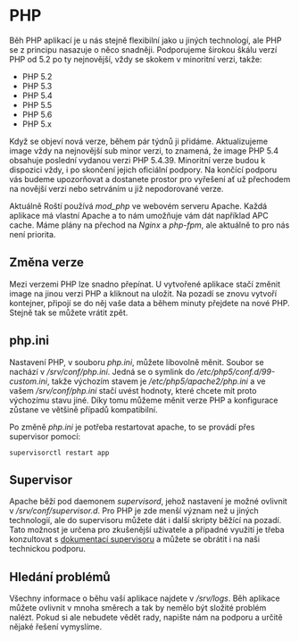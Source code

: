 # PHP

Běh PHP aplikací je u nás stejně flexibilní jako u jiných technologí, ale PHP se z principu nasazuje o něco snadněji. Podporujeme širokou škálu verzí PHP od 5.2 po ty nejnovější, vždy se skokem v minoritní verzi, takže:

* PHP 5.2
* PHP 5.3
* PHP 5.4
* PHP 5.5
* PHP 5.6
* PHP 5.x

Když se objeví nová verze, během pár týdnů ji přidáme. Aktualizujeme image vždy na nejnovější sub minor verzi, to znamená, že image PHP 5.4 obsahuje poslední vydanou verzi PHP 5.4.39. Minoritní verze budou k dispozici vždy, i po skončení jejich oficiální podpory. Na končící podporu vás budeme upozorňovat a dostanete prostor pro vyřešení ať už přechodem na novější verzi nebo setrváním u již nepodorované verze.

Aktuálně Roští používá *mod_php* ve webovém serveru Apache. Každá aplikace má vlastní Apache a to nám umožňuje vám dát například APC cache. Máme plány na přechod na *Nginx* a *php-fpm*, ale aktuálně to pro nás není priorita.

## Změna verze

Mezi verzemi PHP lze snadno přepínat. U vytvořené aplikace stačí změnit image na jinou verzi PHP a kliknout na uložit. Na pozadí se znovu vytvoří kontejner, připojí se do něj vaše data a během minuty přejdete na nové PHP. Stejně tak se můžete vrátit zpět.

## php.ini

Nastavení PHP, v souboru *php.ini*, můžete libovolně měnit. Soubor se nachází v */srv/conf/php.ini*. Jedná se o symlink do */etc/php5/conf.d/99-custom.ini*, takže výchozím stavem je */etc/php5/apache2/php.ini* a ve vašem */srv/conf/php.ini* stačí uvést hodnoty, které chcete mít proto výchozímu stavu jiné. Díky tomu můžeme měnit verze PHP a konfigurace zůstane ve většině případů kompatibilní.

Po změně *php.ini* je potřeba restartovat apache, to se provádí přes supervisor pomocí:

```shell
supervisorctl restart app
```

## Supervisor

Apache běží pod daemonem *supervisord*, jehož nastavení je možné ovlivnit v */srv/conf/supervisor.d*. Pro PHP je zde menší význam než u jiných technologií, ale do supervisoru můžete dát i další skripty běžící na pozadí. Tato možnost je určena pro zkušenější uživatele a případné využití je třeba konzultovat s [dokumentací supervisoru](http://supervisord.org/) a můžete se obrátit i na naši technickou podporu.

## Hledání problémů

Všechny informace o běhu vaší aplikace najdete v */srv/logs*. Běh aplikace můžete ovlivnit v mnoha směrech a tak by nemělo být složité problém nalézt. Pokud si ale nebudete vědět rady, napište nám na podporu a určitě nějaké řešení vymyslíme.
